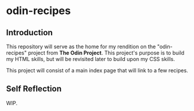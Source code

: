 # odin-recipes
## Introduction
This repository will serve as the home for my rendition on the "odin-recipes" project from **The Odin Project**. This project's purpose is to build my HTML skills, but will be revisited later to build upon my CSS skills.

This project will consist of a main index page that will link to a few recipes.

## Self Reflection
WIP.